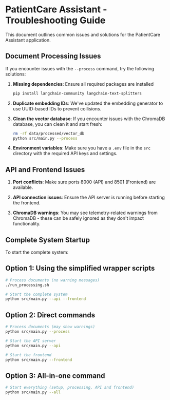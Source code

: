 # PatientCare Assistant - Troubleshooting Guide

This document outlines common issues and solutions for the PatientCare Assistant application.

## Document Processing Issues

If you encounter issues with the `--process` command, try the following solutions:

1. **Missing dependencies**: Ensure all required packages are installed
   ```bash
   pip install langchain-community langchain-text-splitters
   ```

2. **Duplicate embedding IDs**: We've updated the embedding generator to use UUID-based IDs to prevent collisions.

3. **Clean the vector database**: If you encounter issues with the ChromaDB database, you can clean it and start fresh:
   ```bash
   rm -rf data/processed/vector_db
   python src/main.py --process
   ```

4. **Environment variables**: Make sure you have a `.env` file in the `src` directory with the required API keys and settings.

## API and Frontend Issues

1. **Port conflicts**: Make sure ports 8000 (API) and 8501 (Frontend) are available.

2. **API connection issues**: Ensure the API server is running before starting the frontend.

3. **ChromaDB warnings**: You may see telemetry-related warnings from ChromaDB - these can be safely ignored as they don't impact functionality.

## Complete System Startup

To start the complete system:

## Option 1: Using the simplified wrapper scripts

```bash
# Process documents (no warning messages)
./run_processing.sh

# Start the complete system
python src/main.py --api --frontend
```

## Option 2: Direct commands

```bash
# Process documents (may show warnings)
python src/main.py --process

# Start the API server
python src/main.py --api

# Start the frontend
python src/main.py --frontend
```

## Option 3: All-in-one command

```bash
# Start everything (setup, processing, API and frontend)
python src/main.py --all
```

